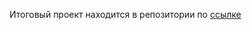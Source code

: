 Итоговый проект находится в репозитории по [ссылке](https://github.com/sultanovemil/mlops_final_proj)
